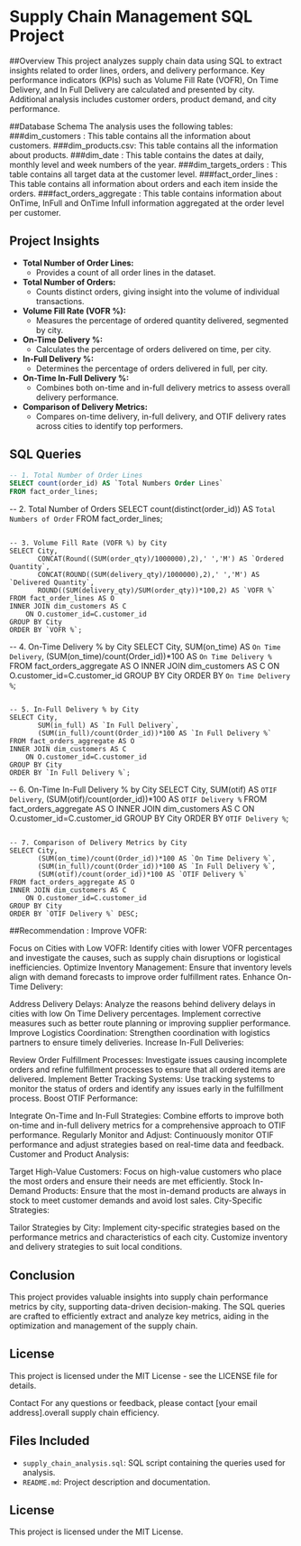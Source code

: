 # Supply Chain Management SQL Project

##Overview
This project analyzes supply chain data using SQL to extract insights related to order lines, orders, and delivery performance. Key performance indicators (KPIs) such as Volume Fill Rate (VOFR), On Time Delivery, and In Full Delivery are calculated and presented by city. Additional analysis includes customer orders, product demand, and city performance.

##Database Schema
The analysis uses the following tables:
###dim_customers : This table contains all the information about customers.
###dim_products.csv: This table contains all the information about products.
###dim_date : This table contains the dates at daily, monthly level and week numbers of the year.
###dim_targets_orders : This table contains all target data at the customer level.
###fact_order_lines : This table contains all information about orders and each item inside the orders.
###fact_orders_aggregate : This table contains information about OnTime, InFull and OnTime Infull information aggregated at the order level per customer.


## Project Insights

- **Total Number of Order Lines:**
  - Provides a count of all order lines in the dataset.
- **Total Number of Orders:**
  - Counts distinct orders, giving insight into the volume of individual transactions.
- **Volume Fill Rate (VOFR %):**
  - Measures the percentage of ordered quantity delivered, segmented by city.
- **On-Time Delivery %:**
  - Calculates the percentage of orders delivered on time, per city.
- **In-Full Delivery %:**
  - Determines the percentage of orders delivered in full, per city.
- **On-Time In-Full Delivery %:**
  - Combines both on-time and in-full delivery metrics to assess overall delivery performance.
- **Comparison of Delivery Metrics:**
  - Compares on-time delivery, in-full delivery, and OTIF delivery rates across cities to identify top performers.

## SQL Queries

```sql
-- 1. Total Number of Order Lines
SELECT count(order_id) AS `Total Numbers Order Lines`
FROM fact_order_lines;
```

-- 2. Total Number of Orders
SELECT count(distinct(order_id)) AS `Total Numbers of Order`
FROM fact_order_lines;
```

-- 3. Volume Fill Rate (VOFR %) by City
SELECT City,
       CONCAT(Round((SUM(order_qty)/1000000),2),' ','M') AS `Ordered Quantity`,
       CONCAT(ROUND((SUM(delivery_qty)/1000000),2),' ','M') AS `Delivered Quantity`,
       ROUND((SUM(delivery_qty)/SUM(order_qty))*100,2) AS `VOFR %`
FROM fact_order_lines AS O
INNER JOIN dim_customers AS C
    ON O.customer_id=C.customer_id
GROUP BY City
ORDER BY `VOFR %`;
```

-- 4. On-Time Delivery % by City
SELECT City,
       SUM(on_time) AS `On Time Delivery`,
       (SUM(on_time)/count(Order_id))*100 AS `On Time Delivery %` 
FROM fact_orders_aggregate AS O
INNER JOIN dim_customers AS C
    ON O.customer_id=C.customer_id
GROUP BY City
ORDER BY `On Time Delivery %`;
```

-- 5. In-Full Delivery % by City
SELECT City,
       SUM(in_full) AS `In Full Delivery`,
       (SUM(in_full)/count(Order_id))*100 AS `In Full Delivery %` 
FROM fact_orders_aggregate AS O
INNER JOIN dim_customers AS C
    ON O.customer_id=C.customer_id
GROUP BY City
ORDER BY `In Full Delivery %`;
```

-- 6. On-Time In-Full Delivery % by City
SELECT City,
       SUM(otif) AS `OTIF Delivery`,
       (SUM(otif)/count(order_id))*100 AS `OTIF Delivery %`
FROM fact_orders_aggregate AS O
INNER JOIN dim_customers AS C
    ON O.customer_id=C.customer_id
GROUP BY City
ORDER BY `OTIF Delivery %`;
```

-- 7. Comparison of Delivery Metrics by City
SELECT City,
       (SUM(on_time)/count(Order_id))*100 AS `On Time Delivery %`,
       (SUM(in_full)/count(Order_id))*100 AS `In Full Delivery %`,
       (SUM(otif)/count(order_id))*100 AS `OTIF Delivery %`
FROM fact_orders_aggregate AS O
INNER JOIN dim_customers AS C
    ON O.customer_id=C.customer_id
GROUP BY City
ORDER BY `OTIF Delivery %` DESC;
```

##Recommendation :
Improve VOFR:

Focus on Cities with Low VOFR: Identify cities with lower VOFR percentages and investigate the causes, such as supply chain disruptions or logistical inefficiencies.
Optimize Inventory Management: Ensure that inventory levels align with demand forecasts to improve order fulfillment rates.
Enhance On-Time Delivery:

Address Delivery Delays: Analyze the reasons behind delivery delays in cities with low On Time Delivery percentages. Implement corrective measures such as better route planning or improving supplier performance.
Improve Logistics Coordination: Strengthen coordination with logistics partners to ensure timely deliveries.
Increase In-Full Deliveries:

Review Order Fulfillment Processes: Investigate issues causing incomplete orders and refine fulfillment processes to ensure that all ordered items are delivered.
Implement Better Tracking Systems: Use tracking systems to monitor the status of orders and identify any issues early in the fulfillment process.
Boost OTIF Performance:

Integrate On-Time and In-Full Strategies: Combine efforts to improve both on-time and in-full delivery metrics for a comprehensive approach to OTIF performance.
Regularly Monitor and Adjust: Continuously monitor OTIF performance and adjust strategies based on real-time data and feedback.
Customer and Product Analysis:

Target High-Value Customers: Focus on high-value customers who place the most orders and ensure their needs are met efficiently.
Stock In-Demand Products: Ensure that the most in-demand products are always in stock to meet customer demands and avoid lost sales.
City-Specific Strategies:

Tailor Strategies by City: Implement city-specific strategies based on the performance metrics and characteristics of each city. Customize inventory and delivery strategies to suit local conditions.

## Conclusion
This project provides valuable insights into supply chain performance metrics by city, supporting data-driven decision-making. The SQL queries are crafted to efficiently extract and analyze key metrics, aiding in the optimization and management of the supply chain.

## License
This project is licensed under the MIT License - see the LICENSE file for details.

Contact
For any questions or feedback, please contact [your email address].overall supply chain efficiency.

## Files Included

- `supply_chain_analysis.sql`: SQL script containing the queries used for analysis.
- `README.md`: Project description and documentation.

## License

This project is licensed under the MIT License.

